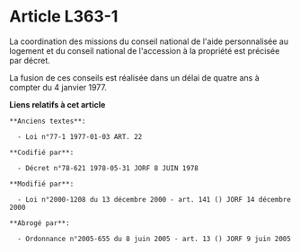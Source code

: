 # Article L363-1

La coordination des missions du conseil national de l'aide personnalisée au logement et du conseil national de l'accession à
la propriété est précisée par décret.

La fusion de ces conseils est réalisée dans un délai de quatre ans à compter du 4 janvier 1977.

**Liens relatifs à cet article**

	**Anciens textes**:

	  - Loi n°77-1 1977-01-03 ART. 22

	**Codifié par**:

	  - Décret n°78-621 1978-05-31 JORF 8 JUIN 1978

	**Modifié par**:

	  - Loi n°2000-1208 du 13 décembre 2000 - art. 141 () JORF 14 décembre 2000

	**Abrogé par**:

	  - Ordonnance n°2005-655 du 8 juin 2005 - art. 13 () JORF 9 juin 2005

